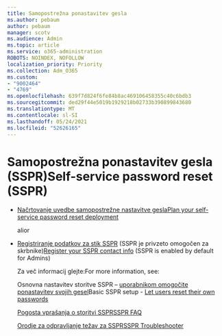 ```yaml
---
title: Samopostrežna ponastavitev gesla
ms.author: pebaum
author: pebaum
manager: scotv
ms.audience: Admin
ms.topic: article
ms.service: o365-administration
ROBOTS: NOINDEX, NOFOLLOW
localization_priority: Priority
ms.collection: Adm_O365
ms.custom:
- "9002464"
- "4769"
ms.openlocfilehash: 639f7d824f6fe84b8ac469106458355c40c6bdb3
ms.sourcegitcommit: ded29f44e5019b1929218b02733b390899843680
ms.translationtype: MT
ms.contentlocale: sl-SI
ms.lasthandoff: 05/24/2021
ms.locfileid: "52626165"
---
```

# <a name="self-service-password-reset-sspr"></a><span data-ttu-id="51d55-102">Samopostrežna ponastavitev gesla (SSPR)</span><span class="sxs-lookup"><span data-stu-id="51d55-102">Self-service password reset (SSPR)</span></span>

- [<span data-ttu-id="51d55-103">Načrtovanje uvedbe samopostrežne nastavitve gesla</span><span class="sxs-lookup"><span data-stu-id="51d55-103">Plan your self-service password reset deployment</span></span>](https://go.microsoft.com/fwlink/?linkid=2142944)  

    <span data-ttu-id="51d55-104">ali</span><span class="sxs-lookup"><span data-stu-id="51d55-104">or</span></span>
- <span data-ttu-id="51d55-105">[Registriranje podatkov za stik SSPR](https://mysignins.microsoft.com/security-info) (SSPR je privzeto omogočen za skrbnike)</span><span class="sxs-lookup"><span data-stu-id="51d55-105">[Register your SSPR contact info](https://mysignins.microsoft.com/security-info) (SSPR is enabled by default for Admins)</span></span>

    <span data-ttu-id="51d55-106">Za več informacij glejte:</span><span class="sxs-lookup"><span data-stu-id="51d55-106">For more information, see:</span></span>

    <span data-ttu-id="51d55-107">Osnovna nastavitev storitve SSPR – [uporabnikom omogočite ponastavitev svojih gesel](/microsoft-365/admin/add-users/let-users-reset-passwords)</span><span class="sxs-lookup"><span data-stu-id="51d55-107">Basic SSPR setup - [Let users reset their own passwords](/microsoft-365/admin/add-users/let-users-reset-passwords)</span></span>

    [<span data-ttu-id="51d55-108">Pogosta vprašanja o storitvi SSPR</span><span class="sxs-lookup"><span data-stu-id="51d55-108">SSPR FAQ</span></span>](/azure/active-directory/authentication/active-directory-passwords-faq)

    [<span data-ttu-id="51d55-109">Orodje za odpravljanje težav za SSPR</span><span class="sxs-lookup"><span data-stu-id="51d55-109">SSPR Troubleshooter</span></span>](/azure/active-directory/authentication/active-directory-passwords-troubleshoot)
